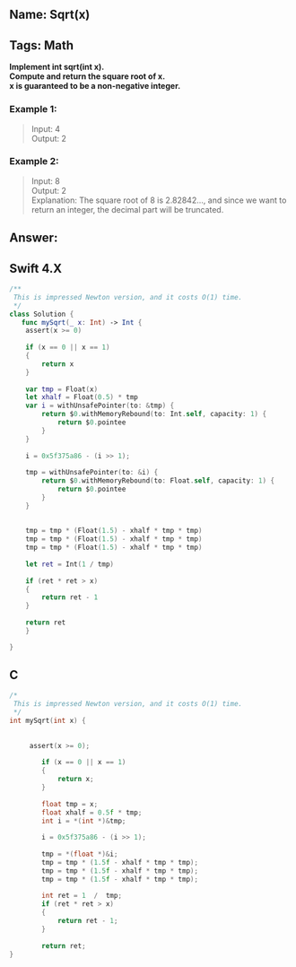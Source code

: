 ## Name: Sqrt(x)
## Tags: Math
**Implement int sqrt(int x).  
  Compute and return the square root of x.    
  x is guaranteed to be a non-negative integer.**  
### Example 1:
>Input: 4  
 Output: 2
>
### Example 2:
>Input: 8  
 Output: 2  
 Explanation: The square root of 8 is 2.82842..., and since we want to return an integer, the decimal part will be truncated.
>

## Answer:
## Swift 4.X 
```swift
/**
 This is impressed Newton version, and it costs O(1) time.
 */
class Solution {
   func mySqrt(_ x: Int) -> Int {
    assert(x >= 0)
    
    if (x == 0 || x == 1)
    {
        return x
    }
    
    var tmp = Float(x)
    let xhalf = Float(0.5) * tmp
    var i = withUnsafePointer(to: &tmp) {
        return $0.withMemoryRebound(to: Int.self, capacity: 1) {
            return $0.pointee
        }
    }
    
    i = 0x5f375a86 - (i >> 1);
    
    tmp = withUnsafePointer(to: &i) {
        return $0.withMemoryRebound(to: Float.self, capacity: 1) {
            return $0.pointee
        }
    }
    
    
    tmp = tmp * (Float(1.5) - xhalf * tmp * tmp)
    tmp = tmp * (Float(1.5) - xhalf * tmp * tmp)
    tmp = tmp * (Float(1.5) - xhalf * tmp * tmp)
    
    let ret = Int(1 / tmp)
    
    if (ret * ret > x)
    {
        return ret - 1
    }
    
    return ret
    }

}
```
## C
```c
/*
 This is impressed Newton version, and it costs O(1) time.
 */
int mySqrt(int x) {
    
     
     assert(x >= 0);  
    
        if (x == 0 || x == 1)  
        {  
            return x;  
        }  
    
        float tmp = x;  
        float xhalf = 0.5f * tmp;  
        int i = *(int *)&tmp;  
          
        i = 0x5f375a86 - (i >> 1);   
          
        tmp = *(float *)&i;  
        tmp = tmp * (1.5f - xhalf * tmp * tmp);  
        tmp = tmp * (1.5f - xhalf * tmp * tmp);  
        tmp = tmp * (1.5f - xhalf * tmp * tmp);  
  
        int ret = 1  /  tmp;  
        if (ret * ret > x)  
        {  
            return ret - 1;  
        }  
    
        return ret;  
}
```
